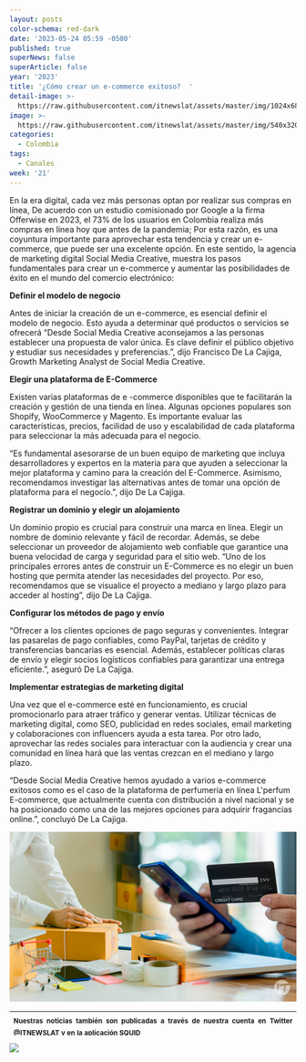 ```yaml
---
layout: posts
color-schema: red-dark
date: '2023-05-24 05:59 -0500'
published: true
superNews: false
superArticle: false
year: '2023'
title: '¿Cómo crear un e-commerce exitoso?  '
detail-image: >-
  https://raw.githubusercontent.com/itnewslat/assets/master/img/1024x680/pago-pyme-g.jpg
image: >-
  https://raw.githubusercontent.com/itnewslat/assets/master/img/540x320/pago-pyme-p.jpg
categories:
  - Colombia
tags:
  - Canales
week: '21'
---
```

En la era digital, cada vez más personas optan por realizar sus compras en línea, De acuerdo con un estudio comisionado por Google a la firma Offerwise en 2023, el 73% de los usuarios en Colombia realiza más compras en línea hoy que antes de la pandemia; Por esta razón, es una coyuntura importante para aprovechar esta tendencia y crear un e-commerce, que puede ser una excelente opción. En este sentido, la agencia de marketing digital Social Media Creative, muestra los pasos fundamentales para crear un e-commerce y aumentar las posibilidades de éxito en el mundo del comercio electrónico:
 
**Definir el modelo de negocio**
 
Antes de iniciar la creación de un e-commerce, es esencial definir el modelo de negocio. Esto ayuda a determinar qué productos o servicios se ofrecerá “Desde Social Media Creative aconsejamos  a las personas  establecer una propuesta de valor única. Es clave definir el público objetivo y estudiar sus necesidades y preferencias.”, dijo Francisco De La Cajiga, Growth Marketing Analyst de Social Media Creative.
 
**Elegir una plataforma de E-Commerce**

Existen varias plataformas de e -commerce disponibles que te facilitarán la creación y gestión de una tienda en línea. Algunas opciones populares son Shopify, WooCommerce y Magento. Es importante evaluar las características, precios, facilidad de uso y escalabilidad de cada plataforma para seleccionar la más adecuada para el  negocio.
 
“Es fundamental asesorarse de un buen equipo de marketing que incluya desarrolladores y expertos en la materia para que ayuden a seleccionar la mejor plataforma y camino para la creación del E-Commerce. Asimismo, recomendamos investigar las alternativas antes de tomar una opción de plataforma para el negocio.”, dijo De La Cajiga.
 
**Registrar un dominio y elegir un alojamiento**
 
Un dominio propio es crucial para construir una marca en línea. Elegir un nombre de dominio relevante y fácil de recordar. Además, se debe seleccionar un proveedor de alojamiento web confiable que garantice una buena velocidad de carga y seguridad para el  sitio web. “Uno de los principales errores antes de construir un E-Commerce es no elegir un buen hosting que permita atender las necesidades del proyecto. Por eso, recomendamos que se visualice el proyecto a mediano y largo plazo para acceder al hosting”, dijo De La Cajiga.
 
**Configurar los métodos de pago y envío**
 
“Ofrecer a los clientes opciones de pago seguras y convenientes. Integrar las pasarelas de pago confiables, como PayPal, tarjetas de crédito y transferencias bancarias es esencial. Además, establecer políticas claras de envío y elegir socios logísticos confiables para garantizar una entrega eficiente.”, aseguró De La Cajiga.
 
**Implementar estrategias de marketing digital**
 
Una vez que el e-commerce esté en funcionamiento, es crucial promocionarlo para atraer tráfico y generar ventas. Utilizar técnicas de marketing digital, como SEO, publicidad en redes sociales, email marketing y colaboraciones con influencers ayuda a esta tarea. Por otro lado, aprovechar las redes sociales para interactuar con la audiencia y crear una comunidad en línea hará que las ventas crezcan en el mediano y largo plazo.
 
“Desde Social Media Creative hemos ayudado a varios e-commerce exitosos como es el caso de la plataforma de perfumería en línea L'perfum E-commerce, que actualmente cuenta con distribución a nivel nacional y se ha posicionado como una de las mejores opciones para adquirir fragancias online.”, concluyó De La Cajiga.

![](https://raw.githubusercontent.com/itnewslat/assets/master/img/540x320/pago-pyme-p.jpg)

<table style="height: 42px;" width="569">
<tbody>
<tr>
<td style="text-align: justify;"><sub><strong>Nuestras noticias también son publicadas a través de nuestra cuenta en Twitter <a href="https://twitter.com/itnewslat?lang=es">@ITNEWSLAT</a> y en la aplicación <a href="https://squidapp.co/en/">SQUID</a></strong></sub></td>
</tr>
</tbody>
</table>
<img src="https://tracker.metricool.com/c3po.jpg?hash=56f88a41e39ab42c063cc51676587a04"/>